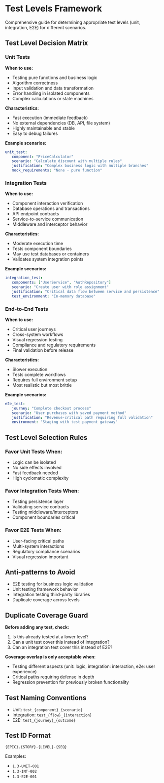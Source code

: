 # Test Levels Framework

Comprehensive guide for determining appropriate test levels (unit, integration, E2E) for different scenarios.

## Test Level Decision Matrix

### Unit Tests

**When to use:**

-  Testing pure functions and business logic
-  Algorithm correctness
-  Input validation and data transformation
-  Error handling in isolated components
-  Complex calculations or state machines

**Characteristics:**

-  Fast execution (immediate feedback)
-  No external dependencies (DB, API, file system)
-  Highly maintainable and stable
-  Easy to debug failures

**Example scenarios:**

```yaml
unit_test:
   component: "PriceCalculator"
   scenario: "Calculate discount with multiple rules"
   justification: "Complex business logic with multiple branches"
   mock_requirements: "None - pure function"
```

### Integration Tests

**When to use:**

-  Component interaction verification
-  Database operations and transactions
-  API endpoint contracts
-  Service-to-service communication
-  Middleware and interceptor behavior

**Characteristics:**

-  Moderate execution time
-  Tests component boundaries
-  May use test databases or containers
-  Validates system integration points

**Example scenarios:**

```yaml
integration_test:
   components: ["UserService", "AuthRepository"]
   scenario: "Create user with role assignment"
   justification: "Critical data flow between service and persistence"
   test_environment: "In-memory database"
```

### End-to-End Tests

**When to use:**

-  Critical user journeys
-  Cross-system workflows
-  Visual regression testing
-  Compliance and regulatory requirements
-  Final validation before release

**Characteristics:**

-  Slower execution
-  Tests complete workflows
-  Requires full environment setup
-  Most realistic but most brittle

**Example scenarios:**

```yaml
e2e_test:
   journey: "Complete checkout process"
   scenario: "User purchases with saved payment method"
   justification: "Revenue-critical path requiring full validation"
   environment: "Staging with test payment gateway"
```

## Test Level Selection Rules

### Favor Unit Tests When:

-  Logic can be isolated
-  No side effects involved
-  Fast feedback needed
-  High cyclomatic complexity

### Favor Integration Tests When:

-  Testing persistence layer
-  Validating service contracts
-  Testing middleware/interceptors
-  Component boundaries critical

### Favor E2E Tests When:

-  User-facing critical paths
-  Multi-system interactions
-  Regulatory compliance scenarios
-  Visual regression important

## Anti-patterns to Avoid

-  E2E testing for business logic validation
-  Unit testing framework behavior
-  Integration testing third-party libraries
-  Duplicate coverage across levels

## Duplicate Coverage Guard

**Before adding any test, check:**

1. Is this already tested at a lower level?
2. Can a unit test cover this instead of integration?
3. Can an integration test cover this instead of E2E?

**Coverage overlap is only acceptable when:**

-  Testing different aspects (unit: logic, integration: interaction, e2e: user experience)
-  Critical paths requiring defense in depth
-  Regression prevention for previously broken functionality

## Test Naming Conventions

-  Unit: `test_{component}_{scenario}`
-  Integration: `test_{flow}_{interaction}`
-  E2E: `test_{journey}_{outcome}`

## Test ID Format

`{EPIC}.{STORY}-{LEVEL}-{SEQ}`

Examples:

-  `1.3-UNIT-001`
-  `1.3-INT-002`
-  `1.3-E2E-001`
